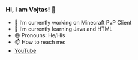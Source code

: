 ### Hi, i am Vojtas! 👋

- 🔭 I’m currently working on Minecraft PvP Client
- 🌱 I’m currently learning Java and HTML
- 😄 Pronouns: He/His
- 📫 How to reach me:
- [YouTube](https://www.youtube.com/channel/UC4hm29UzyBwPB6ws65Rre3g)

